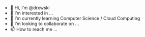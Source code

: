 - 👋 Hi, I’m @drxwski
- 👀 I’m interested in ...
- 🌱 I’m currently learning Computer Science / Cloud Computing 
- 💞️ I’m looking to collaborate on ...
- 📫 How to reach me ...

<!---
drxwski/drxwski is a ✨ special ✨ repository because its `README.md` (this file) appears on your GitHub profile.
You can click the Preview link to take a look at your changes.
--->
